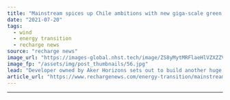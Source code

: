 ```yaml
---
title: "Mainstream spices up Chile ambitions with new giga-scale green power plan"
date: "2021-07-20"
tags: 
  - wind
  - energy transition
  - recharge news
source: "recharge news"
image_url: "https://images-global.nhst.tech/image/ZS8yMytMRFlaeHlVZXZZV2pNYnA1M0wzY2YxRU12Q2I3b3E5RzI0MTczUT0=/nhst/binary/f6a15dafdb09425ee492495a8a97ecfd"
image_fp: "/assets/img/post_thumbnails/56.jpg"
lead: "Developer owned by Aker Horizons sets out to build another huge wind and solar platform in South American nation"
article_url: "https://www.rechargenews.com/energy-transition/mainstream-spices-up-chile-ambitions-with-new-giga-scale-green-power-plan/2-1-1042561"
---
```


---
